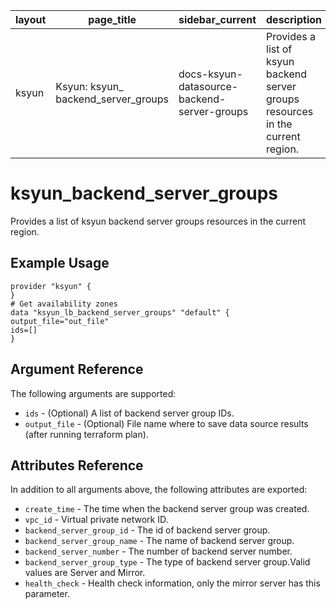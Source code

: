 | layout | page_title                          | sidebar_current                             | description                                                  |
| ------ | ----------------------------------- | ------------------------------------------- | ------------------------------------------------------------ |
| ksyun  | Ksyun: ksyun_ backend_server_groups | docs-ksyun-datasource-backend-server-groups | Provides a list of ksyun backend server groups resources in the current region. |

# ksyun_backend_server_groups 

Provides a list of ksyun backend server groups resources in the current region.

## Example Usage

```
provider "ksyun" {
}
# Get availability zones
data "ksyun_lb_backend_server_groups" "default" {
output_file="out_file"
ids=[]
}
```

## Argument Reference

The following arguments are supported:

- `ids` - (Optional) A list of backend server group IDs.
- `output_file` - (Optional) File name where to save data source results (after running terraform plan).

## Attributes Reference

In addition to all arguments above, the following attributes are exported:

- `create_time` - The time when the backend server group was created.
- `vpc_id` - Virtual private network ID.
- `backend_server_group_id` - The id of backend server group.
- `backend_server_group_name` - The name of backend server group.
- `backend_server_number` - The number of backend server number.
- `backend_server_group_type` - The type of backend server group.Valid values are Server and Mirror.
- `health_check` - Health check information, only the mirror server has this parameter.